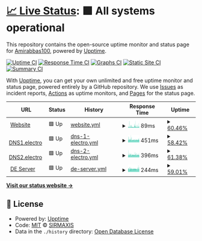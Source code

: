 # [📈 Live Status](https://Amirabbas100.github.io/uptime-robot): <!--live status--> **🟩 All systems operational**

This repository contains the open-source uptime monitor and status page for [Amirabbas100](https://Amirabbas100.github.io/uptime-robot), powered by [Upptime](https://github.com/upptime/upptime).

[![Uptime CI](https://github.com/Amirabbas100/uptime-robot/workflows/Uptime%20CI/badge.svg)](https://github.com/Amirabbas100/uptime-robot/actions?query=workflow%3A%22Uptime+CI%22)
[![Response Time CI](https://github.com/Amirabbas100/uptime-robot/workflows/Response%20Time%20CI/badge.svg)](https://github.com/Amirabbas100/uptime-robot/actions?query=workflow%3A%22Response+Time+CI%22)
[![Graphs CI](https://github.com/Amirabbas100/uptime-robot/workflows/Graphs%20CI/badge.svg)](https://github.com/Amirabbas100/uptime-robot/actions?query=workflow%3A%22Graphs+CI%22)
[![Static Site CI](https://github.com/Amirabbas100/uptime-robot/workflows/Static%20Site%20CI/badge.svg)](https://github.com/Amirabbas100/uptime-robot/actions?query=workflow%3A%22Static+Site+CI%22)
[![Summary CI](https://github.com/Amirabbas100/uptime-robot/workflows/Summary%20CI/badge.svg)](https://github.com/Amirabbas100/uptime-robot/actions?query=workflow%3A%22Summary+CI%22)

With [Upptime](https://upptime.js.org), you can get your own unlimited and free uptime monitor and status page, powered entirely by a GitHub repository. We use [Issues](https://github.com/Amirabbas100/uptime-robot/issues) as incident reports, [Actions](https://github.com/Amirabbas100/uptime-robot/actions) as uptime monitors, and [Pages](https://Amirabbas100.github.io/uptime-robot) for the status page.

<!--start: status pages-->
<!-- This summary is generated by Upptime (https://github.com/upptime/upptime) -->
<!-- Do not edit this manually, your changes will be overwritten -->
<!-- prettier-ignore -->
| URL | Status | History | Response Time | Uptime |
| --- | ------ | ------- | ------------- | ------ |
| <img alt="" src="https://icons.duckduckgo.com/ip3/null.ico" height="13"> [Website](ELTeam.ir) | 🟩 Up | [website.yml](https://github.com/SIRMaxis/uptime-robot/commits/HEAD/history/website.yml) | <details><summary><img alt="Response time graph" src="./graphs/website/response-time-week.png" height="20"> 89ms</summary><br><a href="https://status.elteam.ir/history/website"><img alt="Response time 52" src="https://img.shields.io/endpoint?url=https%3A%2F%2Fraw.githubusercontent.com%2FSIRMaxis%2Fuptime-robot%2FHEAD%2Fapi%2Fwebsite%2Fresponse-time.json"></a><br><a href="https://status.elteam.ir/history/website"><img alt="24-hour response time 95" src="https://img.shields.io/endpoint?url=https%3A%2F%2Fraw.githubusercontent.com%2FSIRMaxis%2Fuptime-robot%2FHEAD%2Fapi%2Fwebsite%2Fresponse-time-day.json"></a><br><a href="https://status.elteam.ir/history/website"><img alt="7-day response time 89" src="https://img.shields.io/endpoint?url=https%3A%2F%2Fraw.githubusercontent.com%2FSIRMaxis%2Fuptime-robot%2FHEAD%2Fapi%2Fwebsite%2Fresponse-time-week.json"></a><br><a href="https://status.elteam.ir/history/website"><img alt="30-day response time 71" src="https://img.shields.io/endpoint?url=https%3A%2F%2Fraw.githubusercontent.com%2FSIRMaxis%2Fuptime-robot%2FHEAD%2Fapi%2Fwebsite%2Fresponse-time-month.json"></a><br><a href="https://status.elteam.ir/history/website"><img alt="1-year response time 53" src="https://img.shields.io/endpoint?url=https%3A%2F%2Fraw.githubusercontent.com%2FSIRMaxis%2Fuptime-robot%2FHEAD%2Fapi%2Fwebsite%2Fresponse-time-year.json"></a></details> | <details><summary><a href="https://status.elteam.ir/history/website">60.46%</a></summary><a href="https://status.elteam.ir/history/website"><img alt="All-time uptime 99.66%" src="https://img.shields.io/endpoint?url=https%3A%2F%2Fraw.githubusercontent.com%2FSIRMaxis%2Fuptime-robot%2FHEAD%2Fapi%2Fwebsite%2Fuptime.json"></a><br><a href="https://status.elteam.ir/history/website"><img alt="24-hour uptime 46.49%" src="https://img.shields.io/endpoint?url=https%3A%2F%2Fraw.githubusercontent.com%2FSIRMaxis%2Fuptime-robot%2FHEAD%2Fapi%2Fwebsite%2Fuptime-day.json"></a><br><a href="https://status.elteam.ir/history/website"><img alt="7-day uptime 60.46%" src="https://img.shields.io/endpoint?url=https%3A%2F%2Fraw.githubusercontent.com%2FSIRMaxis%2Fuptime-robot%2FHEAD%2Fapi%2Fwebsite%2Fuptime-week.json"></a><br><a href="https://status.elteam.ir/history/website"><img alt="30-day uptime 90.90%" src="https://img.shields.io/endpoint?url=https%3A%2F%2Fraw.githubusercontent.com%2FSIRMaxis%2Fuptime-robot%2FHEAD%2Fapi%2Fwebsite%2Fuptime-month.json"></a><br><a href="https://status.elteam.ir/history/website"><img alt="1-year uptime 99.24%" src="https://img.shields.io/endpoint?url=https%3A%2F%2Fraw.githubusercontent.com%2FSIRMaxis%2Fuptime-robot%2FHEAD%2Fapi%2Fwebsite%2Fuptime-year.json"></a></details>
| <img alt="" src="https://icons.duckduckgo.com/ip3/null.ico" height="13"> [DNS1.electro](ns1.elteam.ir) | 🟩 Up | [dns-1-electro.yml](https://github.com/SIRMaxis/uptime-robot/commits/HEAD/history/dns-1-electro.yml) | <details><summary><img alt="Response time graph" src="./graphs/dns-1-electro/response-time-week.png" height="20"> 451ms</summary><br><a href="https://status.elteam.ir/history/dns-1-electro"><img alt="Response time 374" src="https://img.shields.io/endpoint?url=https%3A%2F%2Fraw.githubusercontent.com%2FSIRMaxis%2Fuptime-robot%2FHEAD%2Fapi%2Fdns-1-electro%2Fresponse-time.json"></a><br><a href="https://status.elteam.ir/history/dns-1-electro"><img alt="24-hour response time 490" src="https://img.shields.io/endpoint?url=https%3A%2F%2Fraw.githubusercontent.com%2FSIRMaxis%2Fuptime-robot%2FHEAD%2Fapi%2Fdns-1-electro%2Fresponse-time-day.json"></a><br><a href="https://status.elteam.ir/history/dns-1-electro"><img alt="7-day response time 451" src="https://img.shields.io/endpoint?url=https%3A%2F%2Fraw.githubusercontent.com%2FSIRMaxis%2Fuptime-robot%2FHEAD%2Fapi%2Fdns-1-electro%2Fresponse-time-week.json"></a><br><a href="https://status.elteam.ir/history/dns-1-electro"><img alt="30-day response time 442" src="https://img.shields.io/endpoint?url=https%3A%2F%2Fraw.githubusercontent.com%2FSIRMaxis%2Fuptime-robot%2FHEAD%2Fapi%2Fdns-1-electro%2Fresponse-time-month.json"></a><br><a href="https://status.elteam.ir/history/dns-1-electro"><img alt="1-year response time 373" src="https://img.shields.io/endpoint?url=https%3A%2F%2Fraw.githubusercontent.com%2FSIRMaxis%2Fuptime-robot%2FHEAD%2Fapi%2Fdns-1-electro%2Fresponse-time-year.json"></a></details> | <details><summary><a href="https://status.elteam.ir/history/dns-1-electro">58.42%</a></summary><a href="https://status.elteam.ir/history/dns-1-electro"><img alt="All-time uptime 99.64%" src="https://img.shields.io/endpoint?url=https%3A%2F%2Fraw.githubusercontent.com%2FSIRMaxis%2Fuptime-robot%2FHEAD%2Fapi%2Fdns-1-electro%2Fuptime.json"></a><br><a href="https://status.elteam.ir/history/dns-1-electro"><img alt="24-hour uptime 48.74%" src="https://img.shields.io/endpoint?url=https%3A%2F%2Fraw.githubusercontent.com%2FSIRMaxis%2Fuptime-robot%2FHEAD%2Fapi%2Fdns-1-electro%2Fuptime-day.json"></a><br><a href="https://status.elteam.ir/history/dns-1-electro"><img alt="7-day uptime 58.42%" src="https://img.shields.io/endpoint?url=https%3A%2F%2Fraw.githubusercontent.com%2FSIRMaxis%2Fuptime-robot%2FHEAD%2Fapi%2Fdns-1-electro%2Fuptime-week.json"></a><br><a href="https://status.elteam.ir/history/dns-1-electro"><img alt="30-day uptime 90.43%" src="https://img.shields.io/endpoint?url=https%3A%2F%2Fraw.githubusercontent.com%2FSIRMaxis%2Fuptime-robot%2FHEAD%2Fapi%2Fdns-1-electro%2Fuptime-month.json"></a><br><a href="https://status.elteam.ir/history/dns-1-electro"><img alt="1-year uptime 99.20%" src="https://img.shields.io/endpoint?url=https%3A%2F%2Fraw.githubusercontent.com%2FSIRMaxis%2Fuptime-robot%2FHEAD%2Fapi%2Fdns-1-electro%2Fuptime-year.json"></a></details>
| <img alt="" src="https://icons.duckduckgo.com/ip3/null.ico" height="13"> [DNS2.electro](ns2.elteam.ir) | 🟩 Up | [dns-2-electro.yml](https://github.com/SIRMaxis/uptime-robot/commits/HEAD/history/dns-2-electro.yml) | <details><summary><img alt="Response time graph" src="./graphs/dns-2-electro/response-time-week.png" height="20"> 396ms</summary><br><a href="https://status.elteam.ir/history/dns-2-electro"><img alt="Response time 334" src="https://img.shields.io/endpoint?url=https%3A%2F%2Fraw.githubusercontent.com%2FSIRMaxis%2Fuptime-robot%2FHEAD%2Fapi%2Fdns-2-electro%2Fresponse-time.json"></a><br><a href="https://status.elteam.ir/history/dns-2-electro"><img alt="24-hour response time 470" src="https://img.shields.io/endpoint?url=https%3A%2F%2Fraw.githubusercontent.com%2FSIRMaxis%2Fuptime-robot%2FHEAD%2Fapi%2Fdns-2-electro%2Fresponse-time-day.json"></a><br><a href="https://status.elteam.ir/history/dns-2-electro"><img alt="7-day response time 396" src="https://img.shields.io/endpoint?url=https%3A%2F%2Fraw.githubusercontent.com%2FSIRMaxis%2Fuptime-robot%2FHEAD%2Fapi%2Fdns-2-electro%2Fresponse-time-week.json"></a><br><a href="https://status.elteam.ir/history/dns-2-electro"><img alt="30-day response time 382" src="https://img.shields.io/endpoint?url=https%3A%2F%2Fraw.githubusercontent.com%2FSIRMaxis%2Fuptime-robot%2FHEAD%2Fapi%2Fdns-2-electro%2Fresponse-time-month.json"></a><br><a href="https://status.elteam.ir/history/dns-2-electro"><img alt="1-year response time 330" src="https://img.shields.io/endpoint?url=https%3A%2F%2Fraw.githubusercontent.com%2FSIRMaxis%2Fuptime-robot%2FHEAD%2Fapi%2Fdns-2-electro%2Fresponse-time-year.json"></a></details> | <details><summary><a href="https://status.elteam.ir/history/dns-2-electro">61.38%</a></summary><a href="https://status.elteam.ir/history/dns-2-electro"><img alt="All-time uptime 99.66%" src="https://img.shields.io/endpoint?url=https%3A%2F%2Fraw.githubusercontent.com%2FSIRMaxis%2Fuptime-robot%2FHEAD%2Fapi%2Fdns-2-electro%2Fuptime.json"></a><br><a href="https://status.elteam.ir/history/dns-2-electro"><img alt="24-hour uptime 42.91%" src="https://img.shields.io/endpoint?url=https%3A%2F%2Fraw.githubusercontent.com%2FSIRMaxis%2Fuptime-robot%2FHEAD%2Fapi%2Fdns-2-electro%2Fuptime-day.json"></a><br><a href="https://status.elteam.ir/history/dns-2-electro"><img alt="7-day uptime 61.38%" src="https://img.shields.io/endpoint?url=https%3A%2F%2Fraw.githubusercontent.com%2FSIRMaxis%2Fuptime-robot%2FHEAD%2Fapi%2Fdns-2-electro%2Fuptime-week.json"></a><br><a href="https://status.elteam.ir/history/dns-2-electro"><img alt="30-day uptime 91.11%" src="https://img.shields.io/endpoint?url=https%3A%2F%2Fraw.githubusercontent.com%2FSIRMaxis%2Fuptime-robot%2FHEAD%2Fapi%2Fdns-2-electro%2Fuptime-month.json"></a><br><a href="https://status.elteam.ir/history/dns-2-electro"><img alt="1-year uptime 99.26%" src="https://img.shields.io/endpoint?url=https%3A%2F%2Fraw.githubusercontent.com%2FSIRMaxis%2Fuptime-robot%2FHEAD%2Fapi%2Fdns-2-electro%2Fuptime-year.json"></a></details>
| <img alt="" src="https://icons.duckduckgo.com/ip3/null.ico" height="13"> [DE Server](de1.elteam.ir) | 🟩 Up | [de-server.yml](https://github.com/SIRMaxis/uptime-robot/commits/HEAD/history/de-server.yml) | <details><summary><img alt="Response time graph" src="./graphs/de-server/response-time-week.png" height="20"> 244ms</summary><br><a href="https://status.elteam.ir/history/de-server"><img alt="Response time 186" src="https://img.shields.io/endpoint?url=https%3A%2F%2Fraw.githubusercontent.com%2FSIRMaxis%2Fuptime-robot%2FHEAD%2Fapi%2Fde-server%2Fresponse-time.json"></a><br><a href="https://status.elteam.ir/history/de-server"><img alt="24-hour response time 284" src="https://img.shields.io/endpoint?url=https%3A%2F%2Fraw.githubusercontent.com%2FSIRMaxis%2Fuptime-robot%2FHEAD%2Fapi%2Fde-server%2Fresponse-time-day.json"></a><br><a href="https://status.elteam.ir/history/de-server"><img alt="7-day response time 244" src="https://img.shields.io/endpoint?url=https%3A%2F%2Fraw.githubusercontent.com%2FSIRMaxis%2Fuptime-robot%2FHEAD%2Fapi%2Fde-server%2Fresponse-time-week.json"></a><br><a href="https://status.elteam.ir/history/de-server"><img alt="30-day response time 223" src="https://img.shields.io/endpoint?url=https%3A%2F%2Fraw.githubusercontent.com%2FSIRMaxis%2Fuptime-robot%2FHEAD%2Fapi%2Fde-server%2Fresponse-time-month.json"></a><br><a href="https://status.elteam.ir/history/de-server"><img alt="1-year response time 195" src="https://img.shields.io/endpoint?url=https%3A%2F%2Fraw.githubusercontent.com%2FSIRMaxis%2Fuptime-robot%2FHEAD%2Fapi%2Fde-server%2Fresponse-time-year.json"></a></details> | <details><summary><a href="https://status.elteam.ir/history/de-server">59.01%</a></summary><a href="https://status.elteam.ir/history/de-server"><img alt="All-time uptime 99.61%" src="https://img.shields.io/endpoint?url=https%3A%2F%2Fraw.githubusercontent.com%2FSIRMaxis%2Fuptime-robot%2FHEAD%2Fapi%2Fde-server%2Fuptime.json"></a><br><a href="https://status.elteam.ir/history/de-server"><img alt="24-hour uptime 55.50%" src="https://img.shields.io/endpoint?url=https%3A%2F%2Fraw.githubusercontent.com%2FSIRMaxis%2Fuptime-robot%2FHEAD%2Fapi%2Fde-server%2Fuptime-day.json"></a><br><a href="https://status.elteam.ir/history/de-server"><img alt="7-day uptime 59.01%" src="https://img.shields.io/endpoint?url=https%3A%2F%2Fraw.githubusercontent.com%2FSIRMaxis%2Fuptime-robot%2FHEAD%2Fapi%2Fde-server%2Fuptime-week.json"></a><br><a href="https://status.elteam.ir/history/de-server"><img alt="30-day uptime 90.57%" src="https://img.shields.io/endpoint?url=https%3A%2F%2Fraw.githubusercontent.com%2FSIRMaxis%2Fuptime-robot%2FHEAD%2Fapi%2Fde-server%2Fuptime-month.json"></a><br><a href="https://status.elteam.ir/history/de-server"><img alt="1-year uptime 99.21%" src="https://img.shields.io/endpoint?url=https%3A%2F%2Fraw.githubusercontent.com%2FSIRMaxis%2Fuptime-robot%2FHEAD%2Fapi%2Fde-server%2Fuptime-year.json"></a></details>

<!--end: status pages-->

[**Visit our status website →**](https://sirmaxis.github.io/uptime-robot)

## 📄 License

- Powered by: [Upptime](https://github.com/upptime/upptime)
- Code: [MIT](./LICENSE) © [SIRMAXIS](https://sirmaxis.github.io/uptime-robot)
- Data in the `./history` directory: [Open Database License](https://opendatacommons.org/licenses/odbl/1-0/)
